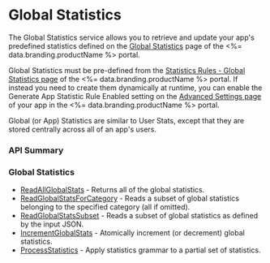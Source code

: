 # Global Statistics




The Global Statistics service allows you to retrieve and update your app's predefined statistics defined on the
[Global Statistics](https://portal.braincloudservers.com/admin/dashboard#/development/stats-game) page of the <%= data.branding.productName %> portal.

Global Statistics must be pre-defined from the [Statistics Rules - Global Statistics page](https://portal.braincloudservers.com/admin/dashboard#/development/stats-game)
of the <%= data.branding.productName %> portal.  If instead you need to create them dynamically at runtime, you can enable the Generate App Statistic Rule Enabled setting on the
[Advanced Settings page](https://portal.braincloudservers.com/admin/dashboard#/development/core-settings-advanced-settings) of your app in the <%= data.branding.productName %> portal.

Global (or App) Statistics are similar to User Stats, except that they are stored centrally across all of an app's users.

### API Summary

### Global Statistics

* [ReadAllGlobalStats](/api/s2s/globalstats/readallglobalstats) - Returns all of the global statistics.
* [ReadGlobalStatsForCategory](/api/s2s/globalstats/readglobalstatsforcategory) - Reads a subset of global statistics belonging to the specified category (all if omitted).
* [ReadGlobalStatsSubset](/api/s2s/globalstats/readglobalstatssubset) - Reads a subset of global statistics as defined by the input JSON.
* [IncrementGlobalStats](/api/s2s/globalstats/incrementglobalstats) - Atomically increment (or decrement) global statistics.
* [ProcessStatistics](/api/s2s/globalstats/processstatistics) - Apply statistics grammar to a partial set of statistics.


<DocCardList />